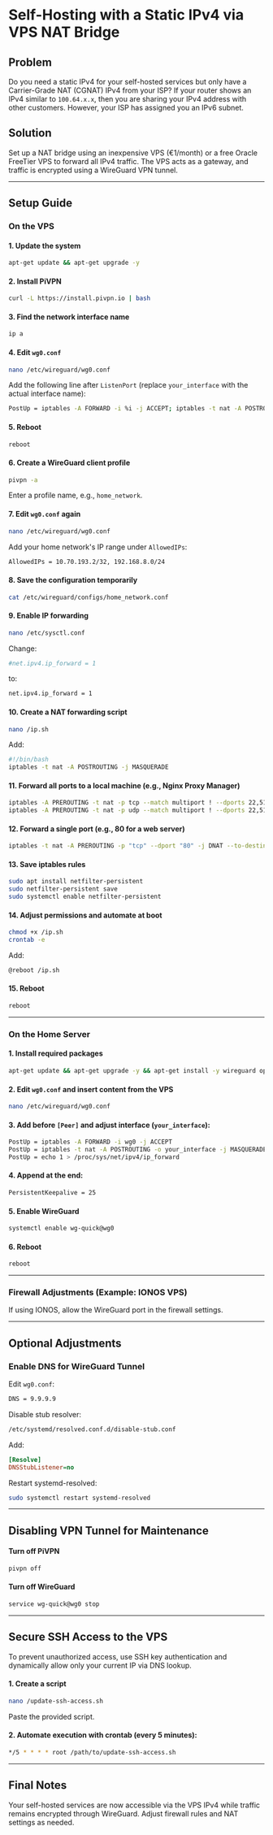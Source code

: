 # Self-Hosting with a Static IPv4 via VPS NAT Bridge

## Problem

Do you need a static IPv4 for your self-hosted services but only have a Carrier-Grade NAT (CGNAT) IPv4 from your ISP? If your router shows an IPv4 similar to `100.64.x.x`, then you are sharing your IPv4 address with other customers. However, your ISP has assigned you an IPv6 subnet.

## Solution

Set up a NAT bridge using an inexpensive VPS (€1/month) or a free Oracle FreeTier VPS to forward all IPv4 traffic. The VPS acts as a gateway, and traffic is encrypted using a WireGuard VPN tunnel.

---

## Setup Guide

### On the VPS

#### 1. Update the system
```bash
apt-get update && apt-get upgrade -y
```

#### 2. Install PiVPN
```bash
curl -L https://install.pivpn.io | bash
```

#### 3. Find the network interface name
```bash
ip a
```

#### 4. Edit `wg0.conf`
```bash
nano /etc/wireguard/wg0.conf
```
Add the following line after `ListenPort` (replace `your_interface` with the actual interface name):
```bash
PostUp = iptables -A FORWARD -i %i -j ACCEPT; iptables -t nat -A POSTROUTING -o your_interface -j MASQUERADE
```

#### 5. Reboot
```bash
reboot
```

#### 6. Create a WireGuard client profile
```bash
pivpn -a
```
Enter a profile name, e.g., `home_network`.

#### 7. Edit `wg0.conf` again
```bash
nano /etc/wireguard/wg0.conf
```
Add your home network's IP range under `AllowedIPs`:
```bash
AllowedIPs = 10.70.193.2/32, 192.168.8.0/24
```

#### 8. Save the configuration temporarily
```bash
cat /etc/wireguard/configs/home_network.conf
```

#### 9. Enable IP forwarding
```bash
nano /etc/sysctl.conf
```
Change:
```bash
#net.ipv4.ip_forward = 1
```
to:
```bash
net.ipv4.ip_forward = 1
```

#### 10. Create a NAT forwarding script
```bash
nano /ip.sh
```
Add:
```bash
#!/bin/bash
iptables -t nat -A POSTROUTING -j MASQUERADE
```

#### 11. Forward all ports to a local machine (e.g., Nginx Proxy Manager)
```bash
iptables -A PREROUTING -t nat -p tcp --match multiport ! --dports 22,51820 -j DNAT --to-destination 192.168.8.14
iptables -A PREROUTING -t nat -p udp --match multiport ! --dports 22,51820 -j DNAT --to-destination 192.168.8.14
```

#### 12. Forward a single port (e.g., 80 for a web server)
```bash
iptables -t nat -A PREROUTING -p "tcp" --dport "80" -j DNAT --to-destination "192.168.8.14":"80"
```

#### 13. Save iptables rules
```bash
sudo apt install netfilter-persistent
sudo netfilter-persistent save
sudo systemctl enable netfilter-persistent
```

#### 14. Adjust permissions and automate at boot
```bash
chmod +x /ip.sh
crontab -e
```
Add:
```bash
@reboot /ip.sh
```

#### 15. Reboot
```bash
reboot
```

---

### On the Home Server

#### 1. Install required packages
```bash
apt-get update && apt-get upgrade -y && apt-get install -y wireguard openresolv wireguard-dkms
```

#### 2. Edit `wg0.conf` and insert content from the VPS
```bash
nano /etc/wireguard/wg0.conf
```

#### 3. Add before `[Peer]` and adjust interface (`your_interface`):
```bash
PostUp = iptables -A FORWARD -i wg0 -j ACCEPT
PostUp = iptables -t nat -A POSTROUTING -o your_interface -j MASQUERADE
PostUp = echo 1 > /proc/sys/net/ipv4/ip_forward
```

#### 4. Append at the end:
```bash
PersistentKeepalive = 25
```

#### 5. Enable WireGuard
```bash
systemctl enable wg-quick@wg0
```

#### 6. Reboot
```bash
reboot
```

---

### Firewall Adjustments (Example: IONOS VPS)
If using IONOS, allow the WireGuard port in the firewall settings.

---

## Optional Adjustments

### Enable DNS for WireGuard Tunnel

Edit `wg0.conf`:
```bash
DNS = 9.9.9.9
```

Disable stub resolver:
```bash
/etc/systemd/resolved.conf.d/disable-stub.conf
```
Add:
```ini
[Resolve]
DNSStubListener=no
```
Restart systemd-resolved:
```bash
sudo systemctl restart systemd-resolved
```

---

## Disabling VPN Tunnel for Maintenance

#### Turn off PiVPN
```bash
pivpn off
```

#### Turn off WireGuard
```bash
service wg-quick@wg0 stop
```

---

## Secure SSH Access to the VPS

To prevent unauthorized access, use SSH key authentication and dynamically allow only your current IP via DNS lookup.

#### 1. Create a script
```bash
nano /update-ssh-access.sh
```
Paste the provided script.

#### 2. Automate execution with crontab (every 5 minutes):
```bash
*/5 * * * * root /path/to/update-ssh-access.sh
```

---

## Final Notes

Your self-hosted services are now accessible via the VPS IPv4 while traffic remains encrypted through WireGuard. Adjust firewall rules and NAT settings as needed.

